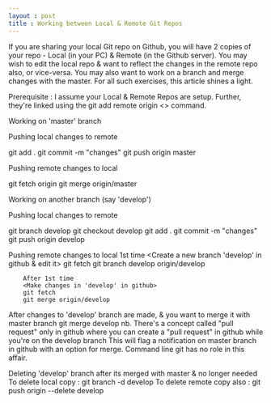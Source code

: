 ```yaml
---
layout : post
title : Working between Local & Remote Git Repos
---
```


If you are sharing your local Git repo on Github, you will have 2 copies of your repo - Local (in your PC) & Remote (in the Github server). You may wish to edit the local repo & want to reflect the changes in the remote repo also, or vice-versa. You may also want to work on a branch and merge changes with the master. For all such exercises, this article shines a light.

Prerequisite : I assume your Local & Remote Repos are setup. Further, they're linked using the git add remote origin <> command.

Working on 'master' branch

Pushing local changes to remote

<Make local changes>
git add .
git commit -m "changes"
git push origin master

Pushing remote changes to local

<Make remote changes>
git fetch origin
git merge origin/master



Working on another branch (say 'develop')

Pushing local changes to remote

git branch develop
git checkout develop
<Make local changes>
git add .
git commit -m "changes"
git push origin develop

Pushing remote changes to local
		1st time
		<Create a new branch 'develop' in github & edit it>
		git fetch
		git branch develop origin/develop
		
		After 1st time
		<Make changes in 'develop' in github>
		git fetch
		git merge origin/develop
		
		
After changes to 'develop' branch are made, & you want to merge it with master branch
<On master branch> git merge develop
nb. There's a concept called "pull request" only in github where you can create a "pull request" in github while you're on the develop branch
    This will flag a notification on master branch in github with an option for merge. Command line git has no role in this affair.
	
Deleting 'develop' branch after its merged with master & no longer needed
	To delete local copy : git branch -d develop
	To delete remote copy also : git push origin --delete develop